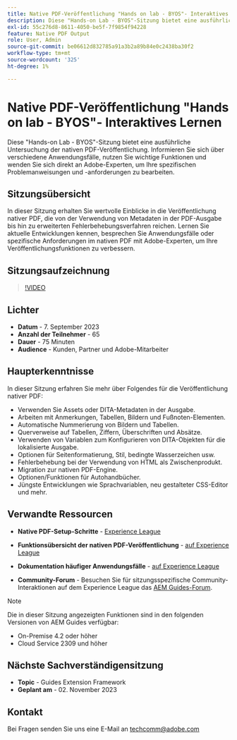 ```yaml
---
title: Native PDF-Veröffentlichung "Hands on lab - BYOS"- Interaktives Lernen
description: Diese "Hands-on Lab - BYOS"-Sitzung bietet eine ausführliche Untersuchung der nativen PDF-Veröffentlichung. Informieren Sie sich über verschiedene Anwendungsfälle, nutzen Sie wichtige Funktionen und wenden Sie sich direkt an Adobe-Experten, um Ihre spezifischen Problemanweisungen und -anforderungen zu bearbeiten.
exl-id: 55c276d8-8611-4050-be5f-7f9854f94228
feature: Native PDF Output
role: User, Admin
source-git-commit: be06612d832785a91a3b2a89b84e0c2438ba30f2
workflow-type: tm+mt
source-wordcount: '325'
ht-degree: 1%

---
```


# Native PDF-Veröffentlichung &quot;Hands on lab - BYOS&quot;- Interaktives Lernen

Diese &quot;Hands-on Lab - BYOS&quot;-Sitzung bietet eine ausführliche Untersuchung der nativen PDF-Veröffentlichung. Informieren Sie sich über verschiedene Anwendungsfälle, nutzen Sie wichtige Funktionen und wenden Sie sich direkt an Adobe-Experten, um Ihre spezifischen Problemanweisungen und -anforderungen zu bearbeiten.

## Sitzungsübersicht

In dieser Sitzung erhalten Sie wertvolle Einblicke in die Veröffentlichung nativer PDF, die von der Verwendung von Metadaten in der PDF-Ausgabe bis hin zu erweiterten Fehlerbehebungsverfahren reichen. Lernen Sie aktuelle Entwicklungen kennen, besprechen Sie Anwendungsfälle oder spezifische Anforderungen im nativen PDF mit Adobe-Experten, um Ihre Veröffentlichungsfunktionen zu verbessern.

## Sitzungsaufzeichnung

>[!VIDEO](https://video.tv.adobe.com/v/3424375/native-pdf-aem-guides?quality=12&learn=on)

## Lichter

- **Datum** - 7. September 2023
- **Anzahl der Teilnehmer** - 65
- **Dauer** - 75 Minuten
- **Audience** - Kunden, Partner und Adobe-Mitarbeiter

## Haupterkenntnisse

In dieser Sitzung erfahren Sie mehr über Folgendes für die Veröffentlichung nativer PDF:

- Verwenden Sie Assets oder DITA-Metadaten in der Ausgabe.
- Arbeiten mit Anmerkungen, Tabellen, Bildern und Fußnoten-Elementen.
- Automatische Nummerierung von Bildern und Tabellen.
- Querverweise auf Tabellen, Ziffern, Überschriften und Absätze.
- Verwenden von Variablen zum Konfigurieren von DITA-Objekten für die lokalisierte Ausgabe.
- Optionen für Seitenformatierung, Stil, bedingte Wasserzeichen usw.
- Fehlerbehebung bei der Verwendung von HTML als Zwischenprodukt.
- Migration zur nativen PDF-Engine.
- Optionen/Funktionen für Autohandbücher.
- Jüngste Entwicklungen wie Sprachvariablen, neu gestalteter CSS-Editor und mehr.


## Verwandte Ressourcen

- **Native PDF-Setup-Schritte** - [Experience League](https://experienceleague.adobe.com/docs/experience-manager-guides-learn/tutorials/knowledge-base/kb-articles/publishing/configuring-aem-environment-for-native-pdf-publishing.html?lang=en)

- **Funktionsübersicht der nativen PDF-Veröffentlichung** - [auf Experience League](https://experienceleague.adobe.com/docs/experience-manager-guides-learn/tutorials/knowledge-base/expert-session/native-pdf-publishing-essentials-feb23.html?lang=en)

- **Dokumentation häufiger Anwendungsfälle** - [auf Experience League](https://experienceleague.adobe.com/docs/experience-manager-guides-learn/tutorials/install-guide/on-prem-ig/output-gen-config/config-native-pdf-publish/content-styles/stylesheet.html?lang=en)

- **Community-Forum** - Besuchen Sie für sitzungsspezifische Community-Interaktionen auf dem Experience League das [AEM Guides-Forum](https://experienceleaguecommunities.adobe.com/t5/experience-manager-guides/bd-p/xml-documentation-discussions).

>[!NOTE]
>
> Die in dieser Sitzung angezeigten Funktionen sind in den folgenden Versionen von AEM Guides verfügbar:
> - On-Premise 4.2 oder höher
> - Cloud Service 2309 und höher

## Nächste Sachverständigensitzung

- **Topic** - Guides Extension Framework
- **Geplant am** - 02. November 2023

## Kontakt

Bei Fragen senden Sie uns eine E-Mail an <techcomm@adobe.com>
